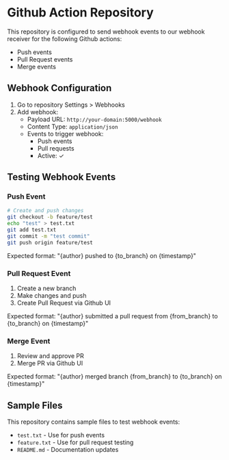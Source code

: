 # Github Action Repository

This repository is configured to send webhook events to our webhook receiver for the following Github actions:
- Push events
- Pull Request events
- Merge events

## Webhook Configuration

1. Go to repository Settings > Webhooks
2. Add webhook:
   - Payload URL: `http://your-domain:5000/webhook`
   - Content Type: `application/json`
   - Events to trigger webhook:
     - Push events
     - Pull requests
     - Active: ✓

## Testing Webhook Events

### Push Event
```bash
# Create and push changes
git checkout -b feature/test
echo "test" > test.txt
git add test.txt
git commit -m "test commit"
git push origin feature/test
```

Expected format: "{author} pushed to {to_branch} on {timestamp}"

### Pull Request Event
1. Create a new branch
2. Make changes and push
3. Create Pull Request via Github UI

Expected format: "{author} submitted a pull request from {from_branch} to {to_branch} on {timestamp}"

### Merge Event
1. Review and approve PR
2. Merge PR via Github UI

Expected format: "{author} merged branch {from_branch} to {to_branch} on {timestamp}"

## Sample Files

This repository contains sample files to test webhook events:
- `test.txt` - Use for push events
- `feature.txt` - Use for pull request testing
- `README.md` - Documentation updates 